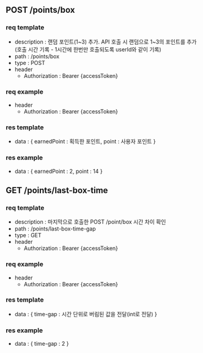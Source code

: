 ## POST /points/box

### req template

- description : 랜덤 포인트(1~3) 추가. API 호출 시 랜덤으로 1~3의 포인트를 추가(호출 시간 기록 - 1시간에 한번만 호출되도록 userId와 같이 기록)
- path : /points/box
- type : POST
- header
  - Authorization : Bearer {accessToken}

### req example

- header
  - Authorization : Bearer {accessToken}

### res template

- data : {
  earnedPoint : 획득한 포인트,
  point : 사용자 포인트
  }

### res example

- data : {
  earnedPoint : 2,
  point : 14
  }

## GET /points/last-box-time

### req template

- description : 마지막으로 호출한 POST /point/box 시간 차이 확인
- path : /points/last-box-time-gap
- type : GET
- header
  - Authorization : Bearer {accessToken}

### req example

- header
  - Authorization : Bearer {accessToken}

### res template

- data : {
  time-gap : 시간 단위로 버림된 값을 전달(int로 전달)
  }

### res example

- data : {
  time-gap : 2
  }

